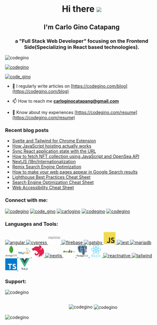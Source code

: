 <h1 align="center">Hi there <img src="https://media.giphy.com/media/hvRJCLFzcasrR4ia7z/giphy.gif" width="29px"></h1>
<h2 align="center">I'm Carlo Gino Catapang</h2>
<h3 align="center">a "Full Stack Web Developer" focusing on the Frontend Side(Specializing in React based technologies).</h3>

<p align="left"> <img src="https://komarev.com/ghpvc/?username=codegino&label=Profile%20views&color=0e75b6&style=flat" alt="codegino" /> </p>

<p align="left"> <a href="https://github.com/ryo-ma/github-profile-trophy"><img src="https://github-profile-trophy.vercel.app/?username=codegino" alt="codegino" /></a> </p>

<p align="left"> <a href="https://twitter.com/code_gino" target="blank"><img src="https://img.shields.io/twitter/follow/code_gino?logo=twitter&style=for-the-badge" alt="code_gino" /></a> </p>

- 📝 I regularly write articles on [https://codegino.com/blog](https://codegino.com/blog)

- 📫 How to reach me **carloginocatapang@gmail.com**

- 📄 Know about my experiences [https://codegino.com/resume](https://codegino.com/resume)

### Recent blog posts
<!-- BLOG-POST-LIST:START -->
- [Svelte and Tailwind for Chrome Extension](https://codegino.com/blog/svelte-chromium-extension)
- [How JavaScript hoisting actually works](https://codegino.com/blog/javascript-hoisting)
- [Sync React application state with the URL](https://codegino.com/blog/react-sync-state-with-url)
- [How to fetch NFT collection using JavaScript and OpenSea API](https://codegino.com/blog/fetching-opensea-collection)
- [NextJS i18n/Internationalization](https://codegino.com/blog/nextjs-i18n)
- [Remix Search Engine Optimization](https://codegino.com/blog/remix-seo)
- [How to make your web pages appear in Google Search results](https://codegino.com/blog/adding-webpage-to-google-search-results)
- [Lighthouse Best Practices Cheat Sheet](https://codegino.com/blog/lighthouse-best-practices)
- [Search Engine Optimization Cheat Sheet](https://codegino.com/blog/improve-website-seo)
- [Web Accessibility Cheat Sheet](https://codegino.com/blog/improve-website-accessibility)
<!-- BLOG-POST-LIST:END -->

<h3 align="left">Connect with me:</h3>
<p align="left">
<a href="https://dev.to/codegino" target="blank"><img align="center" src="https://raw.githubusercontent.com/rahuldkjain/github-profile-readme-generator/master/src/images/icons/Social/devto.svg" alt="codegino" height="30" width="40" /></a>
<a href="https://twitter.com/code_gino" target="blank"><img align="center" src="https://raw.githubusercontent.com/rahuldkjain/github-profile-readme-generator/master/src/images/icons/Social/twitter.svg" alt="code_gino" height="30" width="40" /></a>
<a href="https://linkedin.com/in/carlogino" target="blank"><img align="center" src="https://raw.githubusercontent.com/rahuldkjain/github-profile-readme-generator/master/src/images/icons/Social/linked-in-alt.svg" alt="carlogino" height="30" width="40" /></a>
<a href="https://codesandbox.com/codegino" target="blank"><img align="center" src="https://raw.githubusercontent.com/rahuldkjain/github-profile-readme-generator/master/src/images/icons/Social/codesandbox.svg" alt="codegino" height="30" width="40" /></a>
<a href="https://fb.com/codegino" target="blank"><img align="center" src="https://raw.githubusercontent.com/rahuldkjain/github-profile-readme-generator/master/src/images/icons/Social/facebook.svg" alt="codegino" height="30" width="40" /></a>
</p>

<h3 align="left">Languages and Tools:</h3>
<p align="left"> <a href="https://angular.io" target="_blank" rel="noreferrer"> <img src="https://angular.io/assets/images/logos/angular/angular.svg" alt="angular" width="40" height="40"/> </a> <a href="https://www.cypress.io" target="_blank" rel="noreferrer"> <img src="https://raw.githubusercontent.com/simple-icons/simple-icons/6e46ec1fc23b60c8fd0d2f2ff46db82e16dbd75f/icons/cypress.svg" alt="cypress" width="40" height="40"/> </a> <a href="https://expressjs.com" target="_blank" rel="noreferrer"> <img src="https://raw.githubusercontent.com/devicons/devicon/master/icons/express/express-original-wordmark.svg" alt="express" width="40" height="40"/> </a> <a href="https://firebase.google.com/" target="_blank" rel="noreferrer"> <img src="https://www.vectorlogo.zone/logos/firebase/firebase-icon.svg" alt="firebase" width="40" height="40"/> </a> <a href="https://www.gatsbyjs.com/" target="_blank" rel="noreferrer"> <img src="https://www.vectorlogo.zone/logos/gatsbyjs/gatsbyjs-icon.svg" alt="gatsby" width="40" height="40"/> </a> <a href="https://developer.mozilla.org/en-US/docs/Web/JavaScript" target="_blank" rel="noreferrer"> <img src="https://raw.githubusercontent.com/devicons/devicon/master/icons/javascript/javascript-original.svg" alt="javascript" width="40" height="40"/> </a> <a href="https://jestjs.io" target="_blank" rel="noreferrer"> <img src="https://www.vectorlogo.zone/logos/jestjsio/jestjsio-icon.svg" alt="jest" width="40" height="40"/> </a> <a href="https://mariadb.org/" target="_blank" rel="noreferrer"> <img src="https://www.vectorlogo.zone/logos/mariadb/mariadb-icon.svg" alt="mariadb" width="40" height="40"/> </a> <a href="https://www.mongodb.com/" target="_blank" rel="noreferrer"> <img src="https://raw.githubusercontent.com/devicons/devicon/master/icons/mongodb/mongodb-original-wordmark.svg" alt="mongodb" width="40" height="40"/> </a> <a href="https://www.mysql.com/" target="_blank" rel="noreferrer"> <img src="https://raw.githubusercontent.com/devicons/devicon/master/icons/mysql/mysql-original-wordmark.svg" alt="mysql" width="40" height="40"/> </a> <a href="https://nestjs.com/" target="_blank" rel="noreferrer"> <img src="https://raw.githubusercontent.com/devicons/devicon/master/icons/nestjs/nestjs-plain.svg" alt="nestjs" width="40" height="40"/> </a> <a href="https://nextjs.org/" target="_blank" rel="noreferrer"> <img src="https://cdn.worldvectorlogo.com/logos/nextjs-2.svg" alt="nextjs" width="40" height="40"/> </a> <a href="https://nodejs.org" target="_blank" rel="noreferrer"> <img src="https://raw.githubusercontent.com/devicons/devicon/master/icons/nodejs/nodejs-original-wordmark.svg" alt="nodejs" width="40" height="40"/> </a> <a href="https://www.postgresql.org" target="_blank" rel="noreferrer"> <img src="https://raw.githubusercontent.com/devicons/devicon/master/icons/postgresql/postgresql-original-wordmark.svg" alt="postgresql" width="40" height="40"/> </a> <a href="https://reactjs.org/" target="_blank" rel="noreferrer"> <img src="https://raw.githubusercontent.com/devicons/devicon/master/icons/react/react-original-wordmark.svg" alt="react" width="40" height="40"/> </a> <a href="https://reactnative.dev/" target="_blank" rel="noreferrer"> <img src="https://reactnative.dev/img/header_logo.svg" alt="reactnative" width="40" height="40"/> </a> <a href="https://tailwindcss.com/" target="_blank" rel="noreferrer"> <img src="https://www.vectorlogo.zone/logos/tailwindcss/tailwindcss-icon.svg" alt="tailwind" width="40" height="40"/> </a> <a href="https://www.typescriptlang.org/" target="_blank" rel="noreferrer"> <img src="https://raw.githubusercontent.com/devicons/devicon/master/icons/typescript/typescript-original.svg" alt="typescript" width="40" height="40"/> </a> <a href="https://vuejs.org/" target="_blank" rel="noreferrer"> <img src="https://raw.githubusercontent.com/devicons/devicon/master/icons/vuejs/vuejs-original-wordmark.svg" alt="vuejs" width="40" height="40"/> </a> </p>

<h3 align="left">Support:</h3>
<p><a href="https://www.buymeacoffee.com/codegino"> <img align="left" src="https://cdn.buymeacoffee.com/buttons/v2/default-yellow.png" height="50" width="210" alt="codegino" /></a></p><br><br>

<p><img align="left" src="https://github-readme-stats.vercel.app/api/top-langs?username=codegino&show_icons=true&locale=en&layout=compact" alt="codegino" /></p>

<p>&nbsp;<img align="center" src="https://github-readme-stats.vercel.app/api?username=codegino&show_icons=true&locale=en" alt="codegino" /></p>

<p><img align="center" src="https://github-readme-streak-stats.herokuapp.com/?user=codegino&" alt="codegino" /></p>
